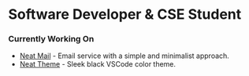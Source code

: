 # Software Developer & CSE Student

### Currently Working On

- [Neat Mail](https://github.com/mrnzdev/neat-mail) - Email service with a simple and minimalist approach.
- [Neat Theme](https://marketplace.visualstudio.com/items?itemName=mrnzdev.neat-theme) - Sleek black VSCode color theme.

